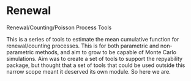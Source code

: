 # Renewal
Renewal/Counting/Poisson Process Tools

This is a series of tools to estimate the mean cumulative function for renewal/counting processes. This is for both parametric and non-parametric methods, and aim to grow to be capable of Monte Carlo simulations. Aim was to create a set of tools to support the repyability package, but thought that a set of tools that could be used outside this narrow scope meant it deserved its own module. So here we are.